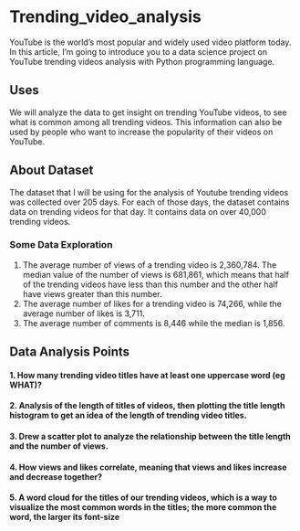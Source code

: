 # Trending_video_analysis
YouTube is the world’s most popular and widely used video platform today. In this article, I’m going to introduce you to a data science project on YouTube trending videos analysis with Python programming language.
## Uses
We will analyze the data to get insight on trending YouTube videos, to see what is common among all trending videos. This information can also be used by people who want to increase the popularity of their videos on YouTube.
## About Dataset
The dataset that I will be using for the analysis of Youtube trending videos was collected over 205 days. For each of those days, the dataset contains data on trending videos for that day. It contains data on over 40,000 trending videos.
### Some Data Exploration 
1. The average number of views of a trending video is 2,360,784. The median value of the number of views is 681,861, which means that half of the trending videos have less than this number and the other half have views greater than this number.
2. The average number of likes for a trending video is 74,266, while the average number of likes is 3,711.
3. The average number of comments is 8,446 while the median is 1,856.
## Data Analysis Points
#### 1. How many trending video titles have at least one uppercase word (eg WHAT)?
#### 2. Analysis of the length of titles of videos, then plotting the title length histogram to get an idea of the length of trending video titles.
#### 3. Drew a scatter plot to analyze the relationship between the title length and the number of views. 
#### 4. How views and likes correlate, meaning that views and likes increase and decrease together?
#### 5. A word cloud for the titles of our trending videos, which is a way to visualize the most common words in the titles; the more common the word, the larger its font-size
